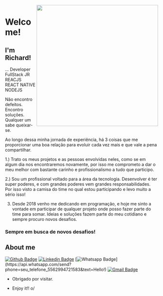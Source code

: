 <img align="right" width="400" height="400" src="http://clubedosgeeks.com.br/wp-content/uploads/2016/01/dormrm.gif">
 
# Welcome!
 
## I'm Richard!
 
… Developer FullStack JR
REACJS
REACT NATIVE
NODEJS

Não encontro defeitos. Encontro soluções. Qualquer um sabe queixar-se.

Ao longo dessa minha jornada de experiência, há 3 coisas que me proporcionar uma boa relação para evoluir cada vez mais e que vale a pena compartilhar.

1.) Trato os meus projetos e as pessoas envolvidas neles, como se em algum dia nos encontraremos novamente, por isso me comprometo a dar o meu melhor com bastante carinho e profissionalismo a tudo que participo.

2.) Sou um profissional voltado para a área da tecnologia. Desenvolver é ter super poderes, e com grandes poderes vem grandes responsabilidades. Por isso visto a camisa do time no qual estou participando e levo muito a sério isso!

3) Desde 2018 venho me dedicando em programação, e hoje me sinto a vontade em participar de qualquer projeto onde posso fazer parte do time para somar. Ideias e soluções fazem parte do meu cotidiano e sempre procuro novos desafios.
### Sempre em busca de novos desafios!
 
 
## About me 
[![Github Badge](https://img.shields.io/badge/-Github-000?style=flat-square&logo=Github&logoColor=white&link=link_do_seu_perfil_no_github)](https://github.com/drahcir777)
[![Linkedin Badge](https://img.shields.io/badge/-LinkedIn-blue?style=flat-square&logo=Linkedin&logoColor=white&link=link_do_seu_perfil_no_linkedin)](https://www.linkedin.com/in/richard-ribeiro-freire-50486b16b/)
[![Whatsapp Badge](https://img.shields.io/badge/-Whatsapp-4CA143?style=flat-square&labelColor=4CA143&logo=whatsapp&logoColor=white&link=https://api.whatsapp.com/send?phone=seu_telefone_55+DDD+número_de_telefone&text=Hello!)](https://api.whatsapp.com/send?phone=seu_telefone_5562994721583&text=Hello!)
[![Gmail Badge](https://img.shields.io/badge/-Gmail-c14438?style=flat-square&logo=Gmail&logoColor=white&link=mailto:seu_email)](mailto:richa.freire@gmail.com)
 
- Obrigado por visitar. 
 
- Enjoy it!! o/
